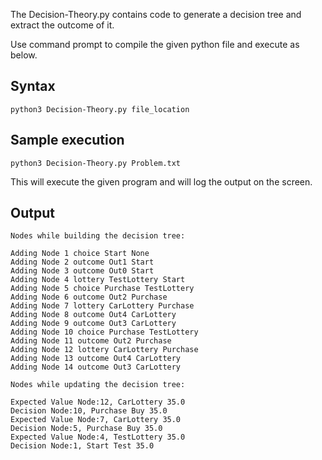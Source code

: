 The Decision-Theory.py contains code to generate a decision tree and extract the outcome of it.

Use command prompt to compile the given python file and execute as below.

## Syntax

```
python3 Decision-Theory.py file_location
```

## Sample execution

```
python3 Decision-Theory.py Problem.txt
```

This will execute the given program and will log the output on the screen.

## Output

```
Nodes while building the decision tree:

Adding Node 1 choice Start None
Adding Node 2 outcome Out1 Start
Adding Node 3 outcome Out0 Start
Adding Node 4 lottery TestLottery Start
Adding Node 5 choice Purchase TestLottery
Adding Node 6 outcome Out2 Purchase
Adding Node 7 lottery CarLottery Purchase
Adding Node 8 outcome Out4 CarLottery
Adding Node 9 outcome Out3 CarLottery
Adding Node 10 choice Purchase TestLottery
Adding Node 11 outcome Out2 Purchase
Adding Node 12 lottery CarLottery Purchase
Adding Node 13 outcome Out4 CarLottery
Adding Node 14 outcome Out3 CarLottery

Nodes while updating the decision tree:

Expected Value Node:12, CarLottery 35.0
Decision Node:10, Purchase Buy 35.0
Expected Value Node:7, CarLottery 35.0
Decision Node:5, Purchase Buy 35.0
Expected Value Node:4, TestLottery 35.0
Decision Node:1, Start Test 35.0
```
